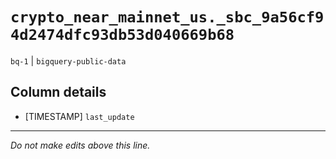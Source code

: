 # `crypto_near_mainnet_us._sbc_9a56cf94d2474dfc93db53d040669b68`
`bq-1` | `bigquery-public-data`

## Column details
* [TIMESTAMP] `last_update`

-------------------------------------------------------------------------------
*Do not make edits above this line.*
